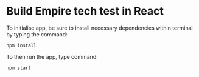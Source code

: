 # Build Empire tech test in React

To initialise app, be sure to install necessary dependencies within terminal by typing the command:

`npm install`

To then run the app, type command:

`npm start`